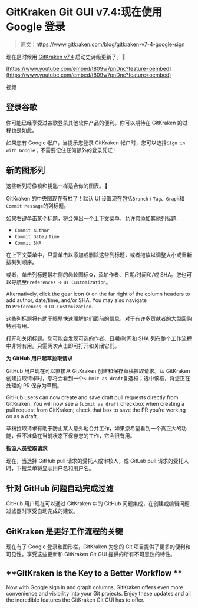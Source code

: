 # GitKraken Git GUI v7.4:现在使用 Google 登录

> 原文：<https://www.gitkraken.com/blog/gitkraken-v7-4-google-sign>

现在是时候用 [GitKraken v7.4](https://support.gitkraken.com/release-notes/current/#version-740) 启动史诗级更新了。🔑

[https://www.youtube.com/embed/t809w7pnDnc?feature=oembed](https://www.youtube.com/embed/t809w7pnDnc?feature=oembed)

视频

## **登录谷歌**

你可能已经享受过谷歌登录其他软件产品的便利。你可以期待在 GitKraken 的过程也是如此。

如果您有 Google 帐户，当提示您登录 GitKraken 帐户时，您可以选择`Sign in with Google`；不需要记住任何额外的登录凭证！

## **新的图形列**

这些新列将像锁和钥匙一样适合你的图表。🔐

GitKraken 的中央图现在有柱了！默认 UI 设置现在包括`Branch` / `Tag`、`Graph`和`Commit Message`的列标题。

如果右键单击某个标题，将会弹出一个上下文菜单，允许您添加其他列标题:

*   `Commit Author`
*   `Commit Date` / `Time`
*   `Commit SHA`

在上下文菜单中，只需单击以添加或删除这些列标题，或者拖放以调整大小或重新排列列顺序。

或者，单击列标题最右侧的齿轮图标⚙️，添加作者、日期/时间和/或 SHA。您也可以导航至`Preferences` → `UI Customization`。

Alternatively, click the gear icon ⚙️ on the far right of the column headers to add author, date/time, and/or SHA. You may also navigate to `Preferences` → `UI Customization`.

这些列标题将有助于眼睛快速理解他们面前的信息，对于有许多贡献者的大型回购特别有用。

打开和关闭标题。您可能会发现可选的作者、日期/时间和 SHA 列在整个工作流程中非常有用。只需两次点击即可打开和关闭它们。

**为 GitHub 用户起草拉取请求**

GitHub 用户现在可以直接从 GitKraken 创建和保存草稿拉取请求。从 GitKraken 创建拉取请求时，您将会看到一个`Submit as draft`复选框；选中该框，将您正在处理的 PR 保存为草稿。

GitHub users can now create and save draft pull requests directly from GitKraken. You will now see a `Submit as draft` checkbox when creating a pull request from GitKraken; check that box to save the PR you’re working on as a draft. 

草稿拉取请求有助于防止某人意外地合并工作，如果您希望看到一个真正大的功能，但不准备在当前状态下保存您的工作，它会很有用。

**指派人员拉取请求**

现在，当选择 GitHub pull 请求的受托人或审核人，或 GitLab pull 请求的受托人时，下拉菜单将显示用户名和用户名。

## **针对 GitHub 问题自动完成过滤**

GitHub 用户现在可以通过 GitKraken 中的 GitHub 问题集成，在创建或编辑问题过滤器时享受自动完成的建议。

## **GitKraken 是更好工作流程的关键**

现在有了 Google 登录和图形栏，GitKraken 为您的 Git 项目提供了更多的便利和可见性。享受这些更新和 GitKraken Git GUI 提供的所有不可思议的特性。

## **GitKraken is the Key to a Better Workflow **

Now with Google sign in and graph columns, GitKraken offers even more convenience and visibility into your Git projects. Enjoy these updates and all the incredible features the GitKraken Git GUI has to offer.